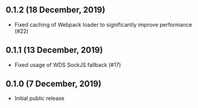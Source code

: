 ## 0.1.2 (18 December, 2019)

- Fixed caching of Webpack loader to significantly improve performance (#22)

## 0.1.1 (13 December, 2019)

- Fixed usage of WDS SockJS fallback (#17)

## 0.1.0 (7 December, 2019)

- Initial public release
